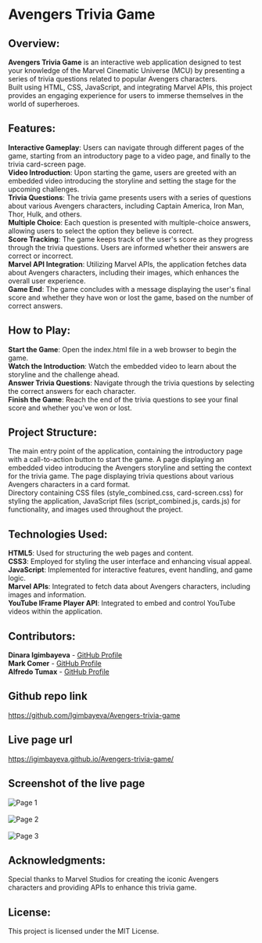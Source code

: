 # Avengers Trivia Game

## Overview:
**Avengers Trivia Game** is an interactive web application designed to test your knowledge of the Marvel Cinematic Universe (MCU) by presenting a series of trivia questions related to popular Avengers characters. 
<br> Built using HTML, CSS, JavaScript, and integrating Marvel APIs, this project provides an engaging experience for users to immerse themselves in the world of superheroes.

## Features:
**Interactive Gameplay**: Users can navigate through different pages of the game, starting from an introductory page to a video page, and finally to the trivia card-screen page.
<br> **Video Introduction**: Upon starting the game, users are greeted with an embedded video introducing the storyline and setting the stage for the upcoming challenges.
<br> **Trivia Questions**: The trivia game presents users with a series of questions about various Avengers characters, including Captain America, Iron Man, Thor, Hulk, and others.
<br> **Multiple Choice**: Each question is presented with multiple-choice answers, allowing users to select the option they believe is correct.
<br> **Score Tracking**: The game keeps track of the user's score as they progress through the trivia questions. Users are informed whether their answers are correct or incorrect.
<br> **Marvel API Integration**: Utilizing Marvel APIs, the application fetches data about Avengers characters, including their images, which enhances the overall user experience.
<br> **Game End**: The game concludes with a message displaying the user's final score and whether they have won or lost the game, based on the number of correct answers.
## How to Play:
**Start the Game**: Open the index.html file in a web browser to begin the game.
<br> **Watch the Introduction**: Watch the embedded video to learn about the storyline and the challenge ahead.
<br> **Answer Trivia Questions**: Navigate through the trivia questions by selecting the correct answers for each character.
<br>**Finish the Game**: Reach the end of the trivia questions to see your final score and whether you've won or lost.
## Project Structure:
The main entry point of the application, containing the introductory page with a call-to-action button to start the game.
A page displaying an embedded video introducing the Avengers storyline and setting the context for the trivia game.
The page displaying trivia questions about various Avengers characters in a card format.
<br> Directory containing CSS files (style_combined.css, card-screen.css) for styling the application, JavaScript files (script_combined.js, cards.js) for functionality, and images used throughout the project.
## Technologies Used:
**HTML5**: Used for structuring the web pages and content.
<br>**CSS3**: Employed for styling the user interface and enhancing visual appeal.
<br>**JavaScript**: Implemented for interactive features, event handling, and game logic.
<br>**Marvel APIs**: Integrated to fetch data about Avengers characters, including images and information.
<br>**YouTube IFrame Player API**: Integrated to embed and control YouTube videos within the application.

## Contributors:

**Dinara Igimbayeva** - [GitHub Profile](https://github.com/Igimbayeva)
<br>
**Mark Comer** - [GitHub Profile](https://github.com/markpcomer)
<br>
**Alfredo Tumax** - [GitHub Profile](https://github.com/yourvza)

## Github repo link
https://github.com/Igimbayeva/Avengers-trivia-game

## Live page url
https://igimbayeva.github.io/Avengers-trivia-game/


## Screenshot of the live page

![Page 1](https://github.com/Igimbayeva/Avengers-trivia-game/blob/main/Assets/Live%p1.PNG)
<br>
<br>
![Page 2](https://github.com/Igimbayeva/Avengers-trivia-game/blob/main/Assets/Live%p2.PNG)
<br>
<br>
![Page 3](https://github.com/Igimbayeva/Avengers-trivia-game/blob/main/Assets/Live%p3.PNG)

## Acknowledgments:
Special thanks to Marvel Studios for creating the iconic Avengers characters and providing APIs to enhance this trivia game.

## License:
This project is licensed under the MIT License.